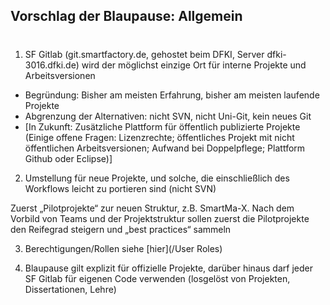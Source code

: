 ## Vorschlag der Blaupause: Allgemein​
#

1. SF Gitlab (git.smartfactory.de, gehostet beim DFKI, Server dfki-3016.dfki.de) wird der möglichst einzige Ort für interne Projekte und Arbeitsversionen​

- Begründung: Bisher am meisten Erfahrung, bisher am meisten laufende Projekte ​
- Abgrenzung der Alternativen: nicht SVN, nicht Uni-Git, kein neues Git​
- [In Zukunft: Zusätzliche Plattform für öffentlich publizierte Projekte (Einige offene Fragen: Lizenzrechte; öffentliches Projekt mit nicht öffentlichen Arbeitsversionen; Aufwand bei Doppelpflege; Plattform Github oder Eclipse)]​

2. Umstellung für neue Projekte, und solche, die einschließlich des Workflows leicht zu portieren sind (nicht SVN)​

 Zuerst „Pilotprojekte“ zur neuen Struktur, z.B. SmartMa-X. Nach dem Vorbild von Teams und der Projektstruktur sollen zuerst die Pilotprojekte den Reifegrad steigern und „best practices“ sammeln​

3. Berechtigungen/Rollen siehe [hier](/User Roles)​

4. Blaupause gilt explizit für offizielle Projekte, darüber hinaus darf jeder SF Gitlab für eigenen Code verwenden (losgelöst von Projekten, Dissertationen, Lehre) ​